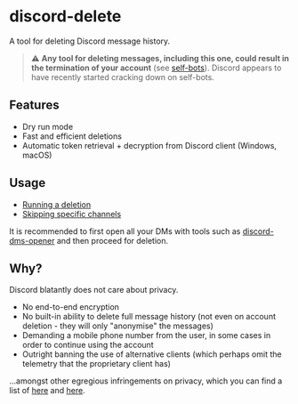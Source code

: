 # discord-delete
A tool for deleting Discord message history.

>:warning: **Any tool for deleting messages, including this one, could result in the termination of your account** (see [self-bots](https://support.discordapp.com/hc/en-us/articles/115002192352-Automated-user-accounts-self-bots-)).
>Discord appears to have recently started cracking down on self-bots.

## Features
- Dry run mode
- Fast and efficient deletions
- Automatic token retrieval + decryption from Discord client (Windows, macOS)

## Usage
- [Running a deletion](https://github.com/cedws/discord-delete/wiki/Running-a-deletion)
- [Skipping specific channels](https://github.com/cedws/discord-delete/wiki/Skipping-specific-channels)

It is recommended to first open all your DMs with tools such as [discord-dms-opener](https://github.com/Evangelions/discord-dms-opener) and then proceed for deletion.

## Why?
Discord blatantly does not care about privacy.
- No end-to-end encryption
- No built-in ability to delete full message history (not even on account deletion - they will only "anonymise" the messages)
- Demanding a mobile phone number from the user, in some cases in order to continue using the account
- Outright banning the use of alternative clients (which perhaps omit the telemetry that the proprietary client has)

...amongst other egregious infringements on privacy, which you can find a list of [here](https://privacyspy.org/product/discord/) and [here](https://cadence.moe/blog/2020-06-06-why-you-shouldnt-trust-discord).

